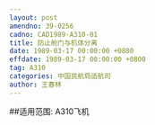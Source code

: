 ```yaml
---
layout: post
amendno: 39-0256
cadno: CAD1989-A310-01
title: 防止舱门与机体分离
date: 1989-03-17 00:00:00 +0800
effdate: 1989-03-17 00:00:00 +0800
tag: A310
categories: 中国民航局适航司
author: 王春林
---
```


##适用范围:
A310飞机

